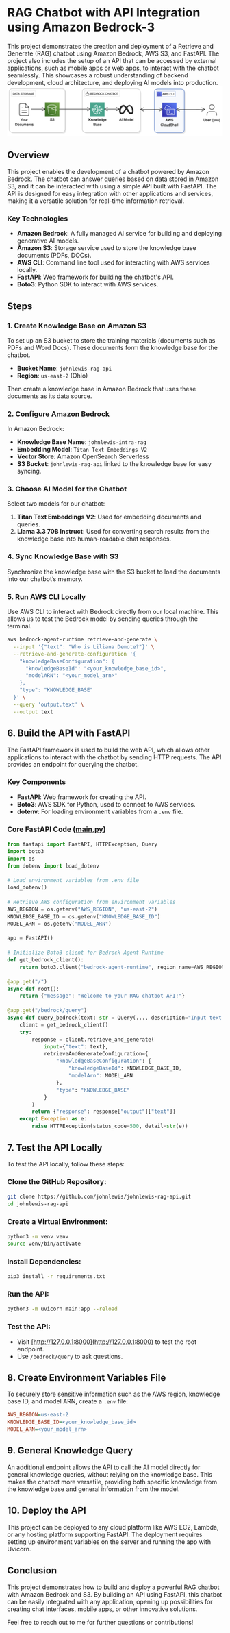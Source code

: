# RAG Chatbot with API Integration using Amazon Bedrock-3

This project demonstrates the creation and deployment of a Retrieve and Generate (RAG) chatbot using Amazon Bedrock, AWS S3, and FastAPI. The project also includes the setup of an API that can be accessed by external applications, such as mobile apps or web apps, to interact with the chatbot seamlessly. This showcases a robust understanding of backend development, cloud architecture, and deploying AI models into production.
![Architecture](https://github.com/Amairrrr/RAG-Chatbot-API-Using-FastAPI-and-Bedrock-/blob/0a651b19c833c2927792c0a3856e09b0b23d36a8/images/Architecture.png)
## Overview

This project enables the development of a chatbot powered by Amazon Bedrock. The chatbot can answer queries based on data stored in Amazon S3, and it can be interacted with using a simple API built with FastAPI. The API is designed for easy integration with other applications and services, making it a versatile solution for real-time information retrieval.

### Key Technologies

- **Amazon Bedrock**: A fully managed AI service for building and deploying generative AI models.
- **Amazon S3**: Storage service used to store the knowledge base documents (PDFs, DOCs).
- **AWS CLI**: Command line tool used for interacting with AWS services locally.
- **FastAPI**: Web framework for building the chatbot's API.
- **Boto3**: Python SDK to interact with AWS services.

## Steps

### 1. **Create Knowledge Base on Amazon S3**

To set up an S3 bucket to store the training materials (documents such as PDFs and Word Docs). These documents form the knowledge base for the chatbot.

- **Bucket Name**: `johnlewis-rag-api`
- **Region**: `us-east-2` (Ohio)

Then create a knowledge base in Amazon Bedrock that uses these documents as its data source.

### 2. **Configure Amazon Bedrock**

In Amazon Bedrock:
- **Knowledge Base Name**: `johnlewis-intra-rag`
- **Embedding Model**: `Titan Text Embeddings V2`
- **Vector Store**: Amazon OpenSearch Serverless
- **S3 Bucket**: `johnlewis-rag-api` linked to the knowledge base for easy syncing.

### 3. **Choose AI Model for the Chatbot**

Select two models for our chatbot:
1. **Titan Text Embeddings V2**: Used for embedding documents and queries.
2. **Llama 3.3 70B Instruct**: Used for converting search results from the knowledge base into human-readable chat responses.

### 4. **Sync Knowledge Base with S3**

Synchronize the knowledge base with the S3 bucket to load the documents into our chatbot’s memory.

### 5. **Run AWS CLI Locally**

Use AWS CLI to interact with Bedrock directly from our local machine. This allows us to test the Bedrock model by sending queries through the terminal.

```bash
aws bedrock-agent-runtime retrieve-and-generate \
  --input '{"text": "Who is Liliana Demote?"}' \
  --retrieve-and-generate-configuration '{
    "knowledgeBaseConfiguration": {
      "knowledgeBaseId": "<your_knowledge_base_id>",
      "modelARN": "<your_model_arn>"
    },
    "type": "KNOWLEDGE_BASE"
  }' \
  --query 'output.text' \
  --output text
```

## 6. Build the API with FastAPI

The FastAPI framework is used to build the web API, which allows other applications to interact with the chatbot by sending HTTP requests. The API provides an endpoint for querying the chatbot.

### Key Components

- **FastAPI**: Web framework for creating the API.
- **Boto3**: AWS SDK for Python, used to connect to AWS services.
- **dotenv**: For loading environment variables from a `.env` file.

### Core FastAPI Code ([main.py](main.py))

```python
from fastapi import FastAPI, HTTPException, Query
import boto3
import os
from dotenv import load_dotenv

# Load environment variables from .env file
load_dotenv()

# Retrieve AWS configuration from environment variables
AWS_REGION = os.getenv("AWS_REGION", "us-east-2")
KNOWLEDGE_BASE_ID = os.getenv("KNOWLEDGE_BASE_ID")
MODEL_ARN = os.getenv("MODEL_ARN")

app = FastAPI()

# Initialize Boto3 client for Bedrock Agent Runtime
def get_bedrock_client():
    return boto3.client("bedrock-agent-runtime", region_name=AWS_REGION)

@app.get("/")
async def root():
    return {"message": "Welcome to your RAG chatbot API!"}

@app.get("/bedrock/query")
async def query_bedrock(text: str = Query(..., description="Input text for the model")):
    client = get_bedrock_client()
    try:
        response = client.retrieve_and_generate(
            input={"text": text},
            retrieveAndGenerateConfiguration={
                "knowledgeBaseConfiguration": {
                    "knowledgeBaseId": KNOWLEDGE_BASE_ID,
                    "modelArn": MODEL_ARN
                },
                "type": "KNOWLEDGE_BASE"
            }
        )
        return {"response": response["output"]["text"]}
    except Exception as e:
        raise HTTPException(status_code=500, detail=str(e))
```

## 7. Test the API Locally

To test the API locally, follow these steps:

### Clone the GitHub Repository:
```sh
git clone https://github.com/johnlewis/johnlewis-rag-api.git
cd johnlewis-rag-api
```

### Create a Virtual Environment:
```sh
python3 -m venv venv
source venv/bin/activate
```

### Install Dependencies:
```sh
pip3 install -r requirements.txt
```

### Run the API:
```sh
python3 -m uvicorn main:app --reload
```

### Test the API:
- Visit [http://127.0.0.1:8000](http://127.0.0.1:8000) to test the root endpoint.
- Use `/bedrock/query` to ask questions.

## 8. Create Environment Variables File

To securely store sensitive information such as the AWS region, knowledge base ID, and model ARN, create a `.env` file:

```ini
AWS_REGION=us-east-2
KNOWLEDGE_BASE_ID=<your_knowledge_base_id>
MODEL_ARN=<your_model_arn>
```

## 9. General Knowledge Query

An additional endpoint allows the API to call the AI model directly for general knowledge queries, without relying on the knowledge base. This makes the chatbot more versatile, providing both specific knowledge from the knowledge base and general information from the model.

## 10. Deploy the API

This project can be deployed to any cloud platform like AWS EC2, Lambda, or any hosting platform supporting FastAPI. The deployment requires setting up environment variables on the server and running the app with Uvicorn.


## Conclusion

This project demonstrates how to build and deploy a powerful RAG chatbot with Amazon Bedrock and S3. By building an API using FastAPI, this chatbot can be easily integrated with any application, opening up possibilities for creating chat interfaces, mobile apps, or other innovative solutions.

Feel free to reach out to me for further questions or contributions!


